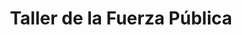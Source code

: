 ---
title: "Taller de la Fuerza Pública"
url: /puntarenas/taller-de-la-fuerza-publica/
shop: reparación de automóviles
---